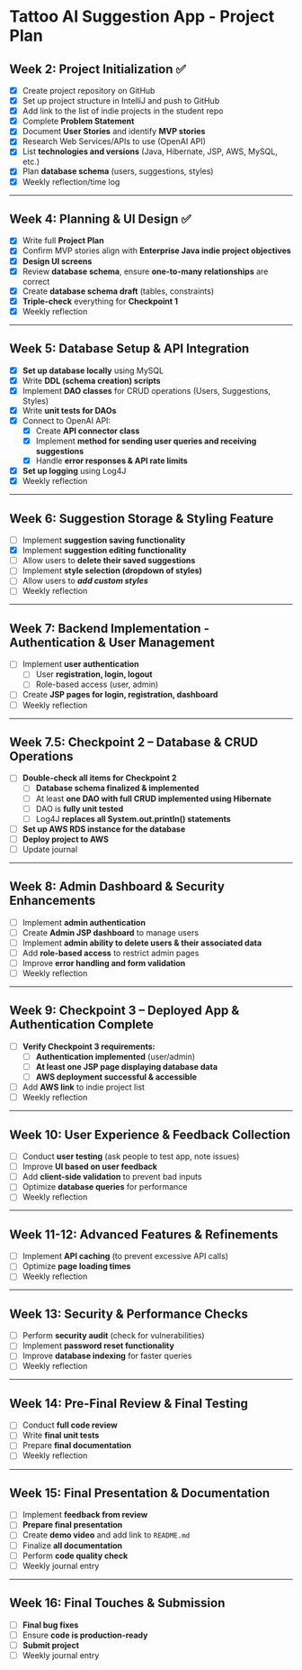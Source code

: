 # Tattoo AI Suggestion App - Project Plan

## Week 2: Project Initialization ✅
- [x] Create project repository on GitHub
- [x] Set up project structure in IntelliJ and push to GitHub
- [x] Add link to the list of indie projects in the student repo
- [x] Complete **Problem Statement**
- [x] Document **User Stories** and identify **MVP stories**
- [x] Research Web Services/APIs to use (OpenAI API)
- [x] List **technologies and versions** (Java, Hibernate, JSP, AWS, MySQL, etc.)
- [x] Plan **database schema** (users, suggestions, styles)
- [x] Weekly reflection/time log

---

## Week 4: Planning & UI Design ✅
- [x] Write full **Project Plan**
- [x] Confirm MVP stories align with **Enterprise Java indie project objectives**
- [x] **Design UI screens**
- [x] Review **database schema**, ensure **one-to-many relationships** are correct
- [x] Create **database schema draft** (tables, constraints)
- [x] **Triple-check** everything for **Checkpoint 1**
- [x] Weekly reflection

---

## Week 5: Database Setup & API Integration
- [X] **Set up database locally** using MySQL
- [X] Write **DDL (schema creation) scripts**
- [X] Implement **DAO classes** for CRUD operations (Users, Suggestions, Styles)
- [X] Write **unit tests for DAOs**
- [X] Connect to OpenAI API:
    - [X] Create **API connector class**
    - [X] Implement **method for sending user queries and receiving suggestions**
    - [X] Handle **error responses & API rate limits**
- [X] **Set up logging** using Log4J
- [X] Weekly reflection

---

## Week 6: Suggestion Storage & Styling Feature
- [ ] Implement **suggestion saving functionality**
- [X] Implement **suggestion editing functionality**
- [ ] Allow users to **delete their saved suggestions**
- [ ] Implement **style selection (dropdown of styles)**
- [ ] Allow users to ***add custom styles***
- [ ] Weekly reflection

---

## Week 7: Backend Implementation - Authentication & User Management
- [ ] Implement **user authentication**
    - [ ] User **registration, login, logout**
    - [ ] Role-based access (user, admin)
- [ ] Create **JSP pages for login, registration, dashboard**
- [ ] Weekly reflection

---

## Week 7.5: Checkpoint 2 – Database & CRUD Operations
- [ ] **Double-check all items for Checkpoint 2**
    - [ ] **Database schema finalized & implemented**
    - [ ] At least **one DAO with full CRUD implemented using Hibernate**
    - [ ] DAO is **fully unit tested**
    - [ ] Log4J **replaces all System.out.println() statements**
- [ ] **Set up AWS RDS instance for the database**
- [ ] **Deploy project to AWS**
- [ ] Update journal

---

## Week 8: Admin Dashboard & Security Enhancements
- [ ] Implement **admin authentication**
- [ ] Create **Admin JSP dashboard** to manage users
- [ ] Implement **admin ability to delete users & their associated data**
- [ ] Add **role-based access** to restrict admin pages
- [ ] Improve **error handling and form validation**
- [ ] Weekly reflection

---

## Week 9: Checkpoint 3 – Deployed App & Authentication Complete
- [ ] **Verify Checkpoint 3 requirements:**
    - [ ] **Authentication implemented** (user/admin)
    - [ ] **At least one JSP page displaying database data**
    - [ ] **AWS deployment successful & accessible**
- [ ] Add **AWS link** to indie project list
- [ ] Weekly reflection

---

## Week 10: User Experience & Feedback Collection
- [ ] Conduct **user testing** (ask people to test app, note issues)
- [ ] Improve **UI based on user feedback**
- [ ] Add **client-side validation** to prevent bad inputs
- [ ] Optimize **database queries** for performance
- [ ] Weekly reflection

---

## Week 11-12: Advanced Features & Refinements
- [ ] Implement **API caching** (to prevent excessive API calls)
- [ ] Optimize **page loading times**
- [ ] Weekly reflection

---

## Week 13: Security & Performance Checks
- [ ] Perform **security audit** (check for vulnerabilities)
- [ ] Implement **password reset functionality**
- [ ] Improve **database indexing** for faster queries
- [ ] Weekly reflection

---

## Week 14: Pre-Final Review & Final Testing
- [ ] Conduct **full code review**
- [ ] Write **final unit tests**
- [ ] Prepare **final documentation**
- [ ] Weekly reflection

---

## Week 15: Final Presentation & Documentation
- [ ] Implement **feedback from review**
- [ ] **Prepare final presentation**
- [ ] Create **demo video** and add link to `README.md`
- [ ] Finalize **all documentation**
- [ ] Perform **code quality check**
- [ ] Weekly journal entry

---

## Week 16: Final Touches & Submission
- [ ] **Final bug fixes**
- [ ] Ensure **code is production-ready**
- [ ] **Submit project**
- [ ] Weekly journal entry  
